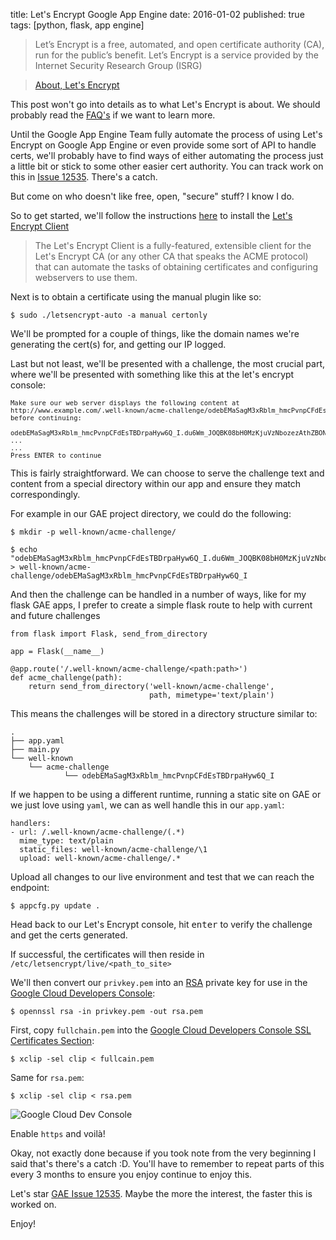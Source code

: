 title: Let's Encrypt Google App Engine
date: 2016-01-02
published: true
tags: [python, flask, app engine]

> Let’s Encrypt is a free, automated,
> and open certificate authority (CA), run for the public’s benefit. Let’s Encrypt
> is a service provided by the Internet Security Research Group (ISRG)

> [About, Let's Encrypt][letsencrypt_about]

This post won't go into details as to what Let's Encrypt is about. We should
probably read the [FAQ's][letsencrypt_faq] if we want to learn more.

Until the Google App Engine Team fully automate the process of using Let's
Encrypt on Google App Engine or even provide some sort of API to handle certs,
we'll probably have to find ways of either automating the process just a little
bit or stick to some other easier cert authority. You can track work on this in
[Issue 12535][gae_issue]. There's a catch.

But come on who doesn't like free, open, "secure" stuff? I know I do.

So to get started, we'll follow the instructions [here][letsencrypt_client_inst]
to install the [Let's Encrypt Client][letsencrypt_client]

> The Let's Encrypt Client is a fully-featured, extensible client for the Let's
> Encrypt CA (or any other CA that speaks the ACME protocol) that can automate
> the tasks of obtaining certificates and configuring webservers to use them.

Next is to obtain a certificate using the manual plugin like so:

    $ sudo ./letsencrypt-auto -a manual certonly

We'll be prompted for a couple of things, like the domain names we're
generating the cert(s) for, and  getting our IP logged.

Last but not least, we'll be presented with a challenge, the most crucial
part, where we'll be presented with something like this at the let's encrypt
console:

<pre class="prettyprint nocode " style="font-size: 75%">
Make sure our web server displays the following content at
http://www.example.com/.well-known/acme-challenge/odebEMaSagM3xRblm_hmcPvnpCFdEsTBDrpaHyw6Q_I
before continuing:

odebEMaSagM3xRblm_hmcPvnpCFdEsTBDrpaHyw6Q_I.du6Wm_JOQBK08bH0MzKjuVzNbozezAthZBONRGcghDI
...
...
Press <kbd>ENTER</kbd> to continue
</pre>

This is fairly straightforward. We can choose to serve the challenge text and
content from a special directory within our app and ensure they match
correspondingly.


For example in our GAE project directory, we could do the following:

    $ mkdir -p well-known/acme-challenge/

    $ echo "odebEMaSagM3xRblm_hmcPvnpCFdEsTBDrpaHyw6Q_I.du6Wm_JOQBK08bH0MzKjuVzNbozezAthZBONRGcghDI" > well-known/acme-challenge/odebEMaSagM3xRblm_hmcPvnpCFdEsTBDrpaHyw6Q_I


And then the challenge can be handled in a number of ways, like for my flask GAE
apps, I prefer to create a simple flask route to help with current and future
challenges

    from flask import Flask, send_from_directory

    app = Flask(__name__)

    @app.route('/.well-known/acme-challenge/<path:path>')
    def acme_challenge(path):
        return send_from_directory('well-known/acme-challenge',
                                   path, mimetype='text/plain')

This means the challenges will be stored in a directory structure similar to:

    .
    ├── app.yaml
    ├── main.py
    └── well-known
        └── acme-challenge
                └── odebEMaSagM3xRblm_hmcPvnpCFdEsTBDrpaHyw6Q_I


If we happen to be using a different runtime, running a static site on GAE or we
just love using `yaml`, we can as well handle this in our `app.yaml`:

    handlers:
    - url: /.well-known/acme-challenge/(.*)
      mime_type: text/plain
      static_files: well-known/acme-challenge/\1
      upload: well-known/acme-challenge/.*

Upload all changes to our live environment and test that we can reach the
endpoint:

    $ appcfg.py update .

Head back to our Let's Encrypt console, hit <kbd>enter</kbd> to verify the
challenge and get the certs generated.

If successful, the certificates will then reside in `/etc/letsencrypt/live/<path_to_site>`

We'll then convert our `privkey.pem` into an [RSA][rsa] private key for use in the
[Google Cloud Developers Console][gcloud_ssl_section]:

    $ opennssl rsa -in privkey.pem -out rsa.pem

First, copy `fullchain.pem` into the
[Google Cloud Developers Console SSL Certificates Section][gcloud_ssl_section]:

    $ xclip -sel clip < fullcain.pem

Same for `rsa.pem`:

    $ xclip -sel clip < rsa.pem

![Google Cloud Dev Console][google_cloud_console_cert]


Enable `https` and voilà!

Okay, not exactly done because if you took note from the very beginning I said
that's there's a catch :D. You'll have to remember to repeat parts of  this every 3 months to
ensure you enjoy continue to enjoy this.

Let's star [GAE Issue 12535][gae_issue]. Maybe the more
the interest, the faster this is worked on.

Enjoy!

[letsencrypt_about]: https://letsencrypt.org/about/
[letsencrypt_client]: https://github.com/letsencrypt/letsencrypt/
[letsencrypt_client_inst]: https://github.com/letsencrypt/letsencrypt/#installation
[letsencrypt_faq]: https://community.letsencrypt.org/c/docs/
[google_cloud_console_cert]: https://lh3.googleusercontent.com/qPqpny-bowhMhKjB-eM43wOwR_siBIwASlr0qVoCsE8EUWklbXEdtty7IpFDIlm3dHzYr9LjDGZF=w1359-h641-no
[gae_issue]: https://code.google.com/p/googleappengine/issues/detail?id=12535
[rsa]: https://en.wikipedia.org/wiki/RSA_(cryptosystem)
[gcloud_ssl_section]: https://console.developers.google.com/appengine/settings/certificates
